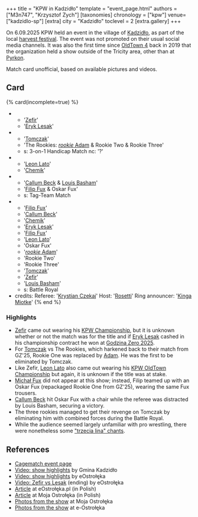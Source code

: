 +++
title = "KPW in Kadzidło"
template = "event_page.html"
authors = ["M3n747", "Krzysztof Zych"]
[taxonomies]
chronology = ["kpw"]
venue=["kadzidlo-sp"]
[extra]
city = "Kadzidło"
toclevel = 2
[extra.gallery]
+++

On 6.09.2025 KPW held an event in the village of [Kadzidło][kadzidlo], as part of the local [harvest festival][dozynki]. The event was not promoted on their usual social media channels. It was also the first time since [OldTown 4](@/e/kpw/2019-07-13-kpw-oldtown-4.md) back in 2019 that the organization held a show outside of the Tricity area, other than at [Pyrkon](@/e/kpw/2025-06-14-kpw-pyrkon-2025.md).

Match card unofficial, based on available pictures and videos.

## Card

{% card(incomplete=true) %}
- - '[Zefir](@/w/zefir.md)'
  - '[Eryk Lesak](@/w/eryk-lesak.md)'
- - '[Tomczak](@/w/tomczak.md)'
  - 'The Rookies: [_rookie_ Adam](@/w/adam-wong.md) & Rookie Two & Rookie Three'
  - s: 3-on-1 Handicap Match
    nc: '?'
- - '[Leon Lato](@/w/leon-lato.md)'
  - '[Chemik](@/w/chemik.md)'
- - '[Callum Beck](@/w/callum-beck.md) & [Louis Basham](@/w/louis-basham.md)'
  - '[Filip Fux](@/w/filip-fux.md) & Oskar Fux'
  - s: Tag-Team Match
- - '[Filip Fux](@/w/filip-fux.md)'
  - '[Callum Beck](@/w/callum-beck.md)'
  - '[Chemik](@/w/chemik.md)'
  - '[Eryk Lesak](@/w/eryk-lesak.md)'
  - '[Filip Fux](@/w/filip-fux.md)'
  - '[Leon Lato](@/w/leon-lato.md)'
  - 'Oskar Fux'
  - '[_rookie_ Adam](@/w/adam-wong.md)'
  - 'Rookie Two'
  - 'Rookie Three'
  - '[Tomczak](@/w/tomczak.md)'
  - '[Zefir](@/w/zefir.md)'
  - '[Louis Basham](@/w/louis-basham.md)'
  - s: Battle Royal
- credits:
    Referee: '[Krystian Czekaj](@/w/krystian-czekaj.md)'
    Host: '[Rosetti](@/w/rosetti.md)'
    Ring announcer: '[Kinga Miotke](@/w/kinga-miotke.md)'
{% end %}

### Highlights
* [Zefir](@/w/zefir.md) came out wearing his [KPW Championship](@/c/kpw-championship.md), but it is unknown whether or not the match was for the title and if [Eryk Lesak](@/w/eryk-lesak.md) cashed in his championship contract he won at [Godzina Zero 2025](@/e/kpw/2025-08-22-kpw-godzina-zero-2025.md).
* For [Tomczak](@/w/tomczak.md) vs The Rookies, which harkened back to their match from GZ'25, Rookie One was replaced by [Adam](@/w/adam-wong.md). He was the first to be eliminated by Tomczak.
* Like Zefir, [Leon Lato](@/w/leon-lato.md) also came out wearing his [KPW OldTown Championship](@/c/kpw-old-town-championship.md) but again, it is unknown if the title was at stake.
* [Michał Fux](@/w/michal-fux.md) did not appear at this show; instead, Filip teamed up with an Oskar Fux (repackaged Rookie One from GZ'25), wearing the same Fux trousers.
* [Callum Beck](@/w/callum-beck.md) hit Oskar Fux with a chair while the referee was distracted by Louis Basham, securing a victory.
* The three rookies managed to get their revenge on Tomczak by eliminating him with combined forces during the Battle Royal.
* While the audience seemed largely unfamiliar with pro wrestling, there were nonetheless some ["trzecia lina" chants](@/a/polish-wrestling-chants.md#calls-to-action).

## References

* [Cagematch event page](https://www.cagematch.net/?id=1&nr=434351)
* [Video: show highlights](https://www.facebook.com/watch/?v=1287056859467636&rdid=hvaA8BxVkOWhGrRe) by Gmina Kadzidło
* [Video: show highlights](https://www.youtube.com/watch?v=7rQ8tL32KT4) by eOstrołęka
* [Video: Zefir vs Lesak](https://www.youtube.com/watch?v=2P1hfkxDOSY) (ending) by eOstrołęka
* [Article](https://www.eostroleka.pl/to-nie-usa-to-kadzidlo-wrestling-zadebiutowal-na-kurpiach-wideo-zdjecia,art121514.html) at eOstrołęka.pl (in Polish)
* [Article](https://www.moja-ostroleka.pl/art/1757184566/tego-jeszcze-na-kurpiach-nie-bylo-gala-wrestlingu-w-kadzidle-zdjecia) at Moja Ostrołęka (in Polish)
* [Photos from the show](https://zdjecia.moja-ostroleka.pl/a/27282/gala-wrestlingu-kpw-kombat-pro-wrestling) at Moja Ostrołęka
* [Photos from the show](https://zdjecia.eostroleka.pl/sport/gala-wrestlingu-w-kadzidle-6092025-23048/) at e-Ostrołęka

[zapowiedz]: https://www.facebook.com/gminakadzidlo/posts/pfbid0Des5szGJQs3eWFtn1RLALbSNT1E2QAXHhnvrKa2fZXctcgcuNzdm2JdthMDFDtTdl
[kadzidlo]: https://en.wikipedia.org/wiki/Kadzid%C5%82o,_Masovian_Voivodeship
[dozynki]: https://en.wikipedia.org/wiki/Do%C5%BCynki
